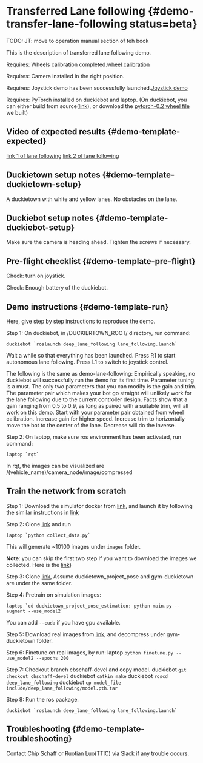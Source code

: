 # Transferred Lane following {#demo-transfer-lane-following status=beta}

TODO: JT: move to operation manual section of teh book

This is the description of transferred lane following demo.

<div class='requirements' markdown="1">

Requires: Wheels calibration completed.[wheel calibration](#wheel-calibration)

Requires: Camera installed in the right position.

Requires: Joystick demo has been successfully launched.[Joystick demo](#rc-control)

Requires: PyTorch installed on duckiebot and laptop. (On duckiebot, you can either build from source([link](http://book.duckietown.org/fall2017/duckiebook/pytorch_install.html#sec:pytorch-install)), or download the [pytorch-0.2 wheel file](https://drive.google.com/open?id=1LhQNIoHLU1cpSEpf_Vpd3jjLDDWUZEOr) we built)

</div>

## Video of expected results {#demo-template-expected}

[link 1 of lane following](https://drive.google.com/open?id=1Ejk0Qw-NuIKNsQFs99nhd0tbmFDdtRvs)
[link 2 of lane following](https://drive.google.com/file/d/1WLr2g_A2MrHwgDoTQ51GwCw9u2iNH-Zo/view?usp=sharing)

## Duckietown setup notes {#demo-template-duckietown-setup}

A duckietown with white and yellow lanes. No obstacles on the lane.

## Duckiebot setup notes {#demo-template-duckiebot-setup}

Make sure the camera is heading ahead. Tighten the screws if necessary. 

## Pre-flight checklist {#demo-template-pre-flight}

Check: turn on joystick. 

Check: Enough battery of the duckiebot. 

## Demo instructions {#demo-template-run}

Here, give step by step instructions to reproduce the demo.

Step 1: On duckiebot, in /DUCKIERTOWN_ROOT/ directory, run command:

    duckiebot `roslaunch deep_lane_following lane_following.launch`
    
Wait a while so that everything has been launched. Press R1 to start autonomous lane following. Press L1 to switch to joystick control.

The following is the same as demo-lane-following:
Empirically speaking, no duckiebot will successfully run the demo for its first time. Parameter tuning is a must. The only two parameters that you can modify is the gain and trim. The parameter pair which makes your bot go straight will unlikely work for the lane following due to the current controller design. Facts show that a gain ranging from 0.5 to 0.9, as long as paired with a suitable trim, will all work on this demo. Start with your parameter pair obtained from wheel calibration. Increase gain for higher speed. Increase trim to horizontally move the bot to the center of the lane. Decrease will do the inverse. 

Step 2: On laptop, make sure ros environment has been activated, run command:

    laptop `rqt`
    
In rqt, the images can be visualized are /(vehicle_name)/camera_node/image/compressed

## Train the network from scratch

Step 1: Download the simulator docker from  [link](https://hub.docker.com/r/cbschaff/duckietown/), and launch it by following the similar instructions in [link](https://hub.docker.com/r/yanjundream/duckietown_simulator/)

Step 2: Clone [link](https://github.com/ruotianluo/gym-duckietown.git) and run

    laptop `python collect_data.py`

This will generate ~10100 images under `images` folder.

**Note**: you can skip the first two step If you want to download the images we collected. Here is the [link](https://drive.google.com/open?id=1l0WgstSRR_97Gp5wFVJmnjvItRLi00CU))

Step 3: Clone [link](https://github.com/ruotianluo/duckietown_project_pose_estimation.git),
Assume duckietown_project_pose and gym-duckietown are under the same folder.

Step 4: Pretrain on simulation images:

    laptop `cd duckietown_project_pose_estimation; python main.py --augment --use_model2`

You can add `--cuda` if you have gpu available.

Step 5: Download real images from [link](https://drive.google.com/file/d/1P_X1CYiUOwGZtr476Qk22O-Mlu4O7KTI/view?usp=sharing), and decompress under gym-duckietown folder.

Step 6: Finetune on real images, by run:
laptop `python finetune.py --use_model2 --epochs 200`

Step 7: Checkout branch cbschaff-devel and copy model.
    duckiebot `git checkout cbschaff-devel`
    duckiebot `catkin_make`
    duckiebot `roscd deep_lane_following`
    duckiebot `cp model_file include/deep_lane_following/model.pth.tar`
    

Step 8: Run the ros package.

    duckiebot `roslaunch deep_lane_following lane_following.launch`

## Troubleshooting {#demo-template-troubleshooting}

Contact Chip Schaff or Ruotian Luo(TTIC) via Slack if any trouble occurs. 
